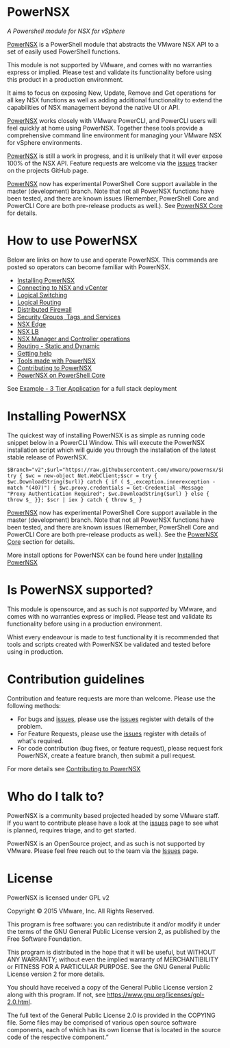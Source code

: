# PowerNSX

*A Powershell module for NSX for vSphere*

[PowerNSX](https://github.com/vmware/powernsx) is a PowerShell module that abstracts the VMware NSX API to a set of easily used PowerShell functions.

This module is not supported by VMware, and comes with no warranties express or implied. Please test and validate its functionality before using this product in a production environment.

It aims to focus on exposing New, Update, Remove and Get operations for all key NSX functions as well as adding additional functionality to extend the capabilities of NSX management beyond the native UI or API.

[PowerNSX](https://github.com/vmware/powernsx) works closely with VMware PowerCLI, and PowerCLI users will feel quickly at home using PowerNSX.  Together these tools provide a comprehensive command line environment for managing your VMware NSX for vSphere environments.

[PowerNSX](https://github.com/vmware/powernsx) is still a work in progress, and it is unlikely that it will ever expose 100% of the NSX API.  Feature requests are welcome via the [issues](https://github.com/vmware/powernsx/issues) tracker on the projects GitHub page.

[PowerNSX](https://github.com/vmware/powernsx) now has experimental PowerShell Core support available in the master (development) branch.
Note that not all PowerNSX functions have been tested, and there are known issues (Remember, PowerShell Core and PowerCLI Core are both pre-release products as well.).  See [PowerNSX Core](/powernsxcore/) for details.

# How to use PowerNSX

Below are links on how to use and operate PowerNSX. This commands are posted so operators can become familiar with PowerNSX.

* [Installing PowerNSX](/install/)
* [Connecting to NSX and vCenter](connect/)
* [Logical Switching](/ls/)
* [Logical Routing](/dlr/)
* [Distributed Firewall](/dfw/)
* [Security Groups, Tags, and Services](/secops/)
* [NSX Edge](/esg/)
* [NSX LB](/lb/)
* [NSX Manager and Controller operations](/manager/)
* [Routing - Static and Dynamic](/routing/)
* [Getting help](/help/)
* [Tools made with PowerNSX](/tools/)
* [Contributing to PowerNSX](/contrib/)
* [PowerNSX on PowerShell Core](/powernsxcore/)

See [Example - 3 Tier Application](/example/) for a full stack deployment

# Installing PowerNSX

The quickest way of installing PowerNSX is as simple as running code snippet below in a PowerCLI Window. This will execute the PowerNSX installation script which will guide you through the installation of the latest stable release of PowerNSX.

```
$Branch="v2";$url="https://raw.githubusercontent.com/vmware/powernsx/$Branch/PowerNSXInstaller.ps1"; try { $wc = new-object Net.WebClient;$scr = try { $wc.DownloadString($url)} catch { if ( $_.exception.innerexception -match "(407)") { $wc.proxy.credentials = Get-Credential -Message "Proxy Authentication Required"; $wc.DownloadString($url) } else { throw $_ }}; $scr | iex } catch { throw $_ }
```

[PowerNSX](https://github.com/vmware/powernsx) now has experimental PowerShell Core support available in the master (development) branch.
Note that not all PowerNSX functions have been tested, and there are known issues (Remember, PowerShell Core and PowerCLI Core are both pre-release products as well.).  See the [PowerNSX Core](/powernsxcore/) section for details.

More install options for PowerNSX can be found here under [Installing PowerNSX](/install/)

# Is PowerNSX supported?

This module is opensource, and as such is _not supported_ by VMware, and comes with no warranties express or implied. Please test and validate its functionality before using in a production environment.

Whist every endeavour is made to test functionality it is recommended that tools and scripts created with PowerNSX be validated and tested before using in production.

# Contribution guidelines #

Contribution and feature requests are more than welcome. Please use the following methods:

  * For bugs and [issues](https://github.com/vmware/powernsx/issues), please use the [issues](https://github.com/vmware/powernsx/issues) register with details of the problem.
  * For Feature Requests, please use the [issues](https://github.com/vmware/powernsx/issues) register with details of what's required.
  * For code contribution (bug fixes, or feature request), please request fork PowerNSX, create a feature branch, then submit a pull request.

For more details see [Contributing to PowerNSX](/contrib/)

# Who do I talk to? #

PowerNSX is a community based projected headed by some VMware staff. If you want to contribute please have a look at the [issues](https://github.com/vmware/powernsx/issues) page to see what is planned, requires triage, and to get started.

PowerNSX is an OpenSource project, and as such is not supported by VMware.  Please feel free reach out to the team via the [Issues](https://github.com/vmware/powernsx/issues) page.


# License #

PowerNSX is licensed under GPL v2

Copyright © 2015 VMware, Inc. All Rights Reserved.

This program is free software: you can redistribute it and/or modify it under
the terms of the GNU General Public License version 2, as published by the Free Software Foundation.

This program is distributed in the hope that it will be useful, but WITHOUT ANY
WARRANTY; without even the implied warranty of MERCHANTIBILITY or FITNESS
FOR A PARTICULAR PURPOSE. See the GNU General Public License version 2 for more details.

You should have received a copy of the General Public License version 2 along with this program.
If not, see https://www.gnu.org/licenses/gpl-2.0.html.

The full text of the General Public License 2.0 is provided in the COPYING file.
Some files may be comprised of various open source software components, each of which
has its own license that is located in the source code of the respective component.”
